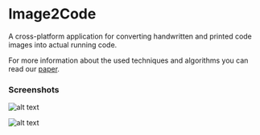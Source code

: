 # Image2Code
A cross-platform application for converting handwritten and printed code images into actual running code.

For more information about the used techniques and algorithms you can read our [paper](https://drive.google.com/open?id=1QFvV2Cy_xOMPLxuN_0oWXu5aApSGKggB).

### Screenshots
![alt text](https://raw.githubusercontent.com/hemoali/I2C/master/pics/Screen%20Shot%202017-12-19%20at%2016.14.09.png)

![alt text](https://raw.githubusercontent.com/hemoali/I2C/master/pics/Screen%20Shot%202017-12-20%20at%2008.12.16.png)
